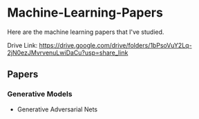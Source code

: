 # Machine-Learning-Papers
Here are the machine learning papers that I've studied.

Drive Link: https://drive.google.com/drive/folders/1bPsoVuY2Lq-2jN0ezJMvrvenuLwiDaCu?usp=share_link
## Papers
### Generative Models
- Generative Adversarial Nets
